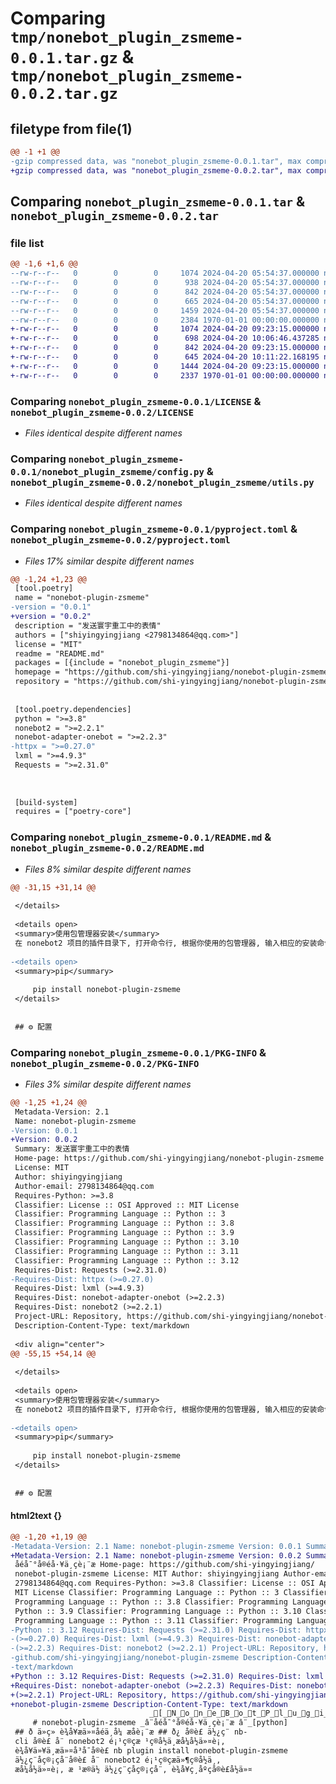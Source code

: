 # Comparing `tmp/nonebot_plugin_zsmeme-0.0.1.tar.gz` & `tmp/nonebot_plugin_zsmeme-0.0.2.tar.gz`

## filetype from file(1)

```diff
@@ -1 +1 @@
-gzip compressed data, was "nonebot_plugin_zsmeme-0.0.1.tar", max compression
+gzip compressed data, was "nonebot_plugin_zsmeme-0.0.2.tar", max compression
```

## Comparing `nonebot_plugin_zsmeme-0.0.1.tar` & `nonebot_plugin_zsmeme-0.0.2.tar`

### file list

```diff
@@ -1,6 +1,6 @@
--rw-r--r--   0        0        0     1074 2024-04-20 05:54:37.000000 nonebot_plugin_zsmeme-0.0.1/LICENSE
--rw-r--r--   0        0        0      938 2024-04-20 05:54:37.000000 nonebot_plugin_zsmeme-0.0.1/nonebot_plugin_zsmeme/__init__.py
--rw-r--r--   0        0        0      842 2024-04-20 05:54:37.000000 nonebot_plugin_zsmeme-0.0.1/nonebot_plugin_zsmeme/config.py
--rw-r--r--   0        0        0      665 2024-04-20 05:54:37.000000 nonebot_plugin_zsmeme-0.0.1/pyproject.toml
--rw-r--r--   0        0        0     1459 2024-04-20 05:54:37.000000 nonebot_plugin_zsmeme-0.0.1/README.md
--rw-r--r--   0        0        0     2384 1970-01-01 00:00:00.000000 nonebot_plugin_zsmeme-0.0.1/PKG-INFO
+-rw-r--r--   0        0        0     1074 2024-04-20 09:23:15.000000 nonebot_plugin_zsmeme-0.0.2/LICENSE
+-rw-r--r--   0        0        0      698 2024-04-20 10:06:46.437285 nonebot_plugin_zsmeme-0.0.2/nonebot_plugin_zsmeme/__init__.py
+-rw-r--r--   0        0        0      842 2024-04-20 09:23:15.000000 nonebot_plugin_zsmeme-0.0.2/nonebot_plugin_zsmeme/utils.py
+-rw-r--r--   0        0        0      645 2024-04-20 10:11:22.168195 nonebot_plugin_zsmeme-0.0.2/pyproject.toml
+-rw-r--r--   0        0        0     1444 2024-04-20 09:23:15.000000 nonebot_plugin_zsmeme-0.0.2/README.md
+-rw-r--r--   0        0        0     2337 1970-01-01 00:00:00.000000 nonebot_plugin_zsmeme-0.0.2/PKG-INFO
```

### Comparing `nonebot_plugin_zsmeme-0.0.1/LICENSE` & `nonebot_plugin_zsmeme-0.0.2/LICENSE`

 * *Files identical despite different names*

### Comparing `nonebot_plugin_zsmeme-0.0.1/nonebot_plugin_zsmeme/config.py` & `nonebot_plugin_zsmeme-0.0.2/nonebot_plugin_zsmeme/utils.py`

 * *Files identical despite different names*

### Comparing `nonebot_plugin_zsmeme-0.0.1/pyproject.toml` & `nonebot_plugin_zsmeme-0.0.2/pyproject.toml`

 * *Files 17% similar despite different names*

```diff
@@ -1,24 +1,23 @@
 [tool.poetry]
 name = "nonebot-plugin-zsmeme"
-version = "0.0.1"
+version = "0.0.2"
 description = "发送寰宇重工中的表情"
 authors = ["shiyingyingjiang <2798134864@qq.com>"]
 license = "MIT"
 readme = "README.md"
 packages = [{include = "nonebot_plugin_zsmeme"}]
 homepage = "https://github.com/shi-yingyingjiang/nonebot-plugin-zsmeme"
 repository = "https://github.com/shi-yingyingjiang/nonebot-plugin-zsmeme"
 
 
 [tool.poetry.dependencies]
 python = ">=3.8"
 nonebot2 = ">=2.2.1"
 nonebot-adapter-onebot = ">=2.2.3"
-httpx = ">=0.27.0"
 lxml = ">=4.9.3"
 Requests = ">=2.31.0"
 
 
 
 [build-system]
 requires = ["poetry-core"]
```

### Comparing `nonebot_plugin_zsmeme-0.0.1/README.md` & `nonebot_plugin_zsmeme-0.0.2/README.md`

 * *Files 8% similar despite different names*

```diff
@@ -31,15 +31,14 @@
 
 </details>
 
 <details open>
 <summary>使用包管理器安装</summary>
 在 nonebot2 项目的插件目录下, 打开命令行, 根据你使用的包管理器, 输入相应的安装命令
 
-<details open>
 <summary>pip</summary>
 
     pip install nonebot-plugin-zsmeme
 </details>
 
 
 ## ⚙️ 配置
```

### Comparing `nonebot_plugin_zsmeme-0.0.1/PKG-INFO` & `nonebot_plugin_zsmeme-0.0.2/PKG-INFO`

 * *Files 3% similar despite different names*

```diff
@@ -1,25 +1,24 @@
 Metadata-Version: 2.1
 Name: nonebot-plugin-zsmeme
-Version: 0.0.1
+Version: 0.0.2
 Summary: 发送寰宇重工中的表情
 Home-page: https://github.com/shi-yingyingjiang/nonebot-plugin-zsmeme
 License: MIT
 Author: shiyingyingjiang
 Author-email: 2798134864@qq.com
 Requires-Python: >=3.8
 Classifier: License :: OSI Approved :: MIT License
 Classifier: Programming Language :: Python :: 3
 Classifier: Programming Language :: Python :: 3.8
 Classifier: Programming Language :: Python :: 3.9
 Classifier: Programming Language :: Python :: 3.10
 Classifier: Programming Language :: Python :: 3.11
 Classifier: Programming Language :: Python :: 3.12
 Requires-Dist: Requests (>=2.31.0)
-Requires-Dist: httpx (>=0.27.0)
 Requires-Dist: lxml (>=4.9.3)
 Requires-Dist: nonebot-adapter-onebot (>=2.2.3)
 Requires-Dist: nonebot2 (>=2.2.1)
 Project-URL: Repository, https://github.com/shi-yingyingjiang/nonebot-plugin-zsmeme
 Description-Content-Type: text/markdown
 
 <div align="center">
@@ -55,15 +54,14 @@
 
 </details>
 
 <details open>
 <summary>使用包管理器安装</summary>
 在 nonebot2 项目的插件目录下, 打开命令行, 根据你使用的包管理器, 输入相应的安装命令
 
-<details open>
 <summary>pip</summary>
 
     pip install nonebot-plugin-zsmeme
 </details>
 
 
 ## ⚙️ 配置
```

#### html2text {}

```diff
@@ -1,20 +1,19 @@
-Metadata-Version: 2.1 Name: nonebot-plugin-zsmeme Version: 0.0.1 Summary:
+Metadata-Version: 2.1 Name: nonebot-plugin-zsmeme Version: 0.0.2 Summary:
 åéå¯°å®éå·¥ä¸­çè¡¨æ Home-page: https://github.com/shi-yingyingjiang/
 nonebot-plugin-zsmeme License: MIT Author: shiyingyingjiang Author-email:
 2798134864@qq.com Requires-Python: >=3.8 Classifier: License :: OSI Approved ::
 MIT License Classifier: Programming Language :: Python :: 3 Classifier:
 Programming Language :: Python :: 3.8 Classifier: Programming Language ::
 Python :: 3.9 Classifier: Programming Language :: Python :: 3.10 Classifier:
 Programming Language :: Python :: 3.11 Classifier: Programming Language ::
-Python :: 3.12 Requires-Dist: Requests (>=2.31.0) Requires-Dist: httpx
-(>=0.27.0) Requires-Dist: lxml (>=4.9.3) Requires-Dist: nonebot-adapter-onebot
-(>=2.2.3) Requires-Dist: nonebot2 (>=2.2.1) Project-URL: Repository, https://
-github.com/shi-yingyingjiang/nonebot-plugin-zsmeme Description-Content-Type:
-text/markdown
+Python :: 3.12 Requires-Dist: Requests (>=2.31.0) Requires-Dist: lxml (>=4.9.3)
+Requires-Dist: nonebot-adapter-onebot (>=2.2.3) Requires-Dist: nonebot2
+(>=2.2.1) Project-URL: Repository, https://github.com/shi-yingyingjiang/
+nonebot-plugin-zsmeme Description-Content-Type: text/markdown
                               _[_N_o_n_e_B_o_t_P_l_u_g_i_n_L_o_g_o_]
     # nonebot-plugin-zsmeme _â¨åéå¯°å®éå·¥ä¸­çè¡¨æ â¨_[python]
 ## ð ä»ç» è¾å¥æä»¤åéä¸å¼ æåè¡¨æ ## ð¿ å®è£ ä½¿ç¨ nb-
 cli å®è£ å¨ nonebot2 é¡¹ç®çæ ¹ç®å½ä¸æå¼å½ä»¤è¡,
 è¾å¥ä»¥ä¸æä»¤å³å¯å®è£ nb plugin install nonebot-plugin-zsmeme
 ä½¿ç¨åç®¡çå¨å®è£ å¨ nonebot2 é¡¹ç®çæä»¶ç®å½ä¸,
 æå¼å½ä»¤è¡, æ ¹æ®ä½ ä½¿ç¨çåç®¡çå¨, è¾å¥ç¸åºçå®è£å½ä»¤
```

